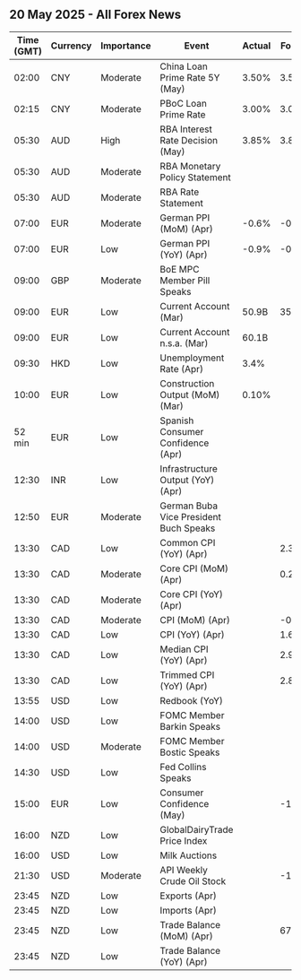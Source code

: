 ## 20 May 2025 - All Forex News

| Time (GMT) | Currency | Importance | Event | Actual | Forecast | Previous |
|------|----------|------------|-------|--------|----------|----------|
| 02:00 | CNY | Moderate | China Loan Prime Rate 5Y (May) | 3.50% | 3.50% | 3.60% |
| 02:15 | CNY | Moderate | PBoC Loan Prime Rate | 3.00% | 3.00% | 3.10% |
| 05:30 | AUD | High | RBA Interest Rate Decision (May) | 3.85% | 3.85% | 4.10% |
| 05:30 | AUD | Moderate | RBA Monetary Policy Statement |  |  |  |
| 05:30 | AUD | Moderate | RBA Rate Statement |  |  |  |
| 07:00 | EUR | Moderate | German PPI (MoM) (Apr) | -0.6% | -0.3% | -0.7% |
| 07:00 | EUR | Low | German PPI (YoY) (Apr) | -0.9% | -0.6% | -0.2% |
| 09:00 | GBP | Moderate | BoE MPC Member Pill Speaks |  |  |  |
| 09:00 | EUR | Low | Current Account (Mar) | 50.9B | 35.9B | 34.3B |
| 09:00 | EUR | Low | Current Account n.s.a. (Mar) | 60.1B |  | 33.1B |
| 09:30 | HKD | Low | Unemployment Rate (Apr) | 3.4% |  | 3.2% |
| 10:00 | EUR | Low | Construction Output (MoM) (Mar) | 0.10% |  | -1.20% |
| 52 min | EUR | Low | Spanish Consumer Confidence (Apr) |  |  | 79.6 |
| 12:30 | INR | Low | Infrastructure Output (YoY) (Apr) |  |  | 3.8% |
| 12:50 | EUR | Moderate | German Buba Vice President Buch Speaks |  |  |  |
| 13:30 | CAD | Low | Common CPI (YoY) (Apr) |  | 2.3% | 2.3% |
| 13:30 | CAD | Moderate | Core CPI (MoM) (Apr) |  | 0.2% | 0.1% |
| 13:30 | CAD | Moderate | Core CPI (YoY) (Apr) |  |  | 2.2% |
| 13:30 | CAD | Moderate | CPI (MoM) (Apr) |  | -0.1% | 0.3% |
| 13:30 | CAD | Low | CPI (YoY) (Apr) |  | 1.6% | 2.3% |
| 13:30 | CAD | Low | Median CPI (YoY) (Apr) |  | 2.9% | 2.9% |
| 13:30 | CAD | Low | Trimmed CPI (YoY) (Apr) |  | 2.8% | 2.8% |
| 13:55 | USD | Low | Redbook (YoY) |  |  | 5.8% |
| 14:00 | USD | Low | FOMC Member Barkin Speaks |  |  |  |
| 14:00 | USD | Moderate | FOMC Member Bostic Speaks |  |  |  |
| 14:30 | USD | Low | Fed Collins Speaks |  |  |  |
| 15:00 | EUR | Low | Consumer Confidence (May) |  | -16.0 | -16.7 |
| 16:00 | NZD | Low | GlobalDairyTrade Price Index |  |  | 4.6% |
| 16:00 | USD | Low | Milk Auctions |  |  | 4,516.0 |
| 21:30 | USD | Moderate | API Weekly Crude Oil Stock |  | -1.850M | 4.287M |
| 23:45 | NZD | Low | Exports (Apr) |  |  | 7.59B |
| 23:45 | NZD | Low | Imports (Apr) |  |  | 6.62B |
| 23:45 | NZD | Low | Trade Balance (MoM) (Apr) |  | 670M | 970M |
| 23:45 | NZD | Low | Trade Balance (YoY) (Apr) |  |  | -6,130M |
